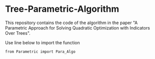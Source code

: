 # Tree-Parametric-Algorithm

This repository contains the code of the algorithm in the paper "A Parametric Approach for Solving Quadratic Optimization with Indicators Over Trees".


Use line below to import the function
```
from Parametric import Para_Algo
```
